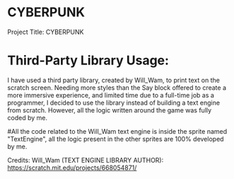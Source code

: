
# CYBERPUNK

Project Title: CYBERPUNK

# Third-Party Library Usage:
I have used a third party library, created by Will_Wam, to print text on the scratch screen. Needing more styles than the Say block offered to create a more immersive experience, and limited time due to a full-time job as a programmer, I decided to use the library instead of building a text engine from scratch. However, all the logic written around the game was fully coded by me.

#All the code related to the Will_Wam text engine is inside the sprite named "TextEngine", all the logic present in the other sprites are 100% developed by me.

Credits:
Will_Wam (TEXT ENGINE LIBRARY AUTHOR): https://scratch.mit.edu/projects/668054871/
